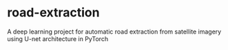 # road-extraction
A deep learning project for automatic road extraction from satellite imagery using U-net architecture  in PyTorch 
